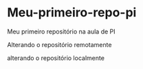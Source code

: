# Meu-primeiro-repo-pi
Meu primeiro repositório na aula de PI

Alterando o repositório remotamente


alterando o repositório localmente